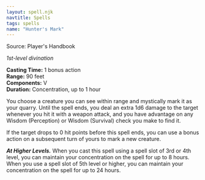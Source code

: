 ```yaml
---
layout: spell.njk
navtitle: Spells
tags: spells
name: "Hunter's Mark"
---
```

Source: Player's Handbook

_1st-level divination_

**Casting Time:** 1 bonus action  
**Range:** 90 feet  
**Components:** V  
**Duration:** Concentration, up to 1 hour

You choose a creature you can see within range and mystically mark it as your quarry. Until the spell ends, you deal an extra 1d6 damage to the target whenever you hit it with a weapon attack, and you have advantage on any Wisdom (Perception) or Wisdom (Survival) check you make to find it.

If the target drops to 0 hit points before this spell ends, you can use a bonus action on a subsequent turn of yours to mark a new creature.

**_At Higher Levels._** When you cast this spell using a spell slot of 3rd or 4th level, you can maintain your concentration on the spell for up to 8 hours. When you use a spell slot of 5th level or higher, you can maintain your concentration on the spell for up to 24 hours.
